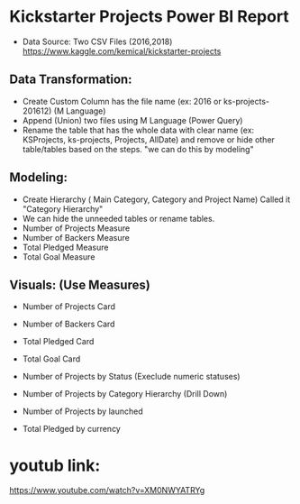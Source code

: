 # Kickstarter Projects Power BI Report

- Data Source: Two CSV Files (2016,2018)
https://www.kaggle.com/kemical/kickstarter-projects


## Data Transformation:
- Create Custom Column has the file name (ex: 2016 or ks-projects-201612) (M Language)
- Append (Union) two files using M Language (Power Query)
- Rename the table that has the whole data with clear name (ex: KSProjects, ks-projects, Projects, AllDate) and
remove or hide other table/tables based on the steps. "we can do this by modeling"

## Modeling:
- Create Hierarchy ( Main Category, Category and Project Name) Called it "Category Hierarchy"  
- We can hide the unneeded tables or rename tables.
- Number of Projects Measure
- Number of Backers Measure
- Total Pledged Measure 
- Total Goal Measure

## Visuals: (Use Measures)
- Number of Projects Card
- Number of Backers Card
- Total Pledged Card
- Total Goal Card

- Number of Projects by Status (Execlude numeric statuses)
- Number of Projects by Category Hierarchy (Drill Down)
- Number of Projects by launched
- Total Pledged by currency

# youtub link:
https://www.youtube.com/watch?v=XM0NWYATRYg
